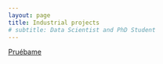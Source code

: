 ```yaml
---
layout: page
title: Industrial projects
# subtitle: Data Scientist and PhD Student
---
```



<a href="http://carlitos.icmat.es/sample">Pruébame</a>